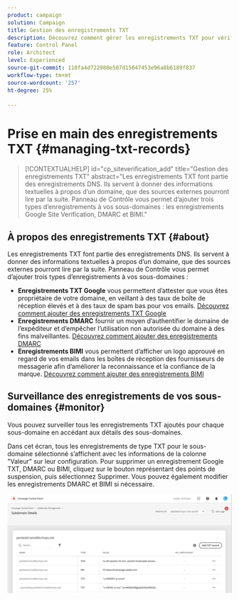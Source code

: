 ```yaml
---
product: campaign
solution: Campaign
title: Gestion des enregistrements TXT
description: Découvrez comment gérer les enregistrements TXT pour vérifier le propriétaire du domaine.
feature: Control Panel
role: Architect
level: Experienced
source-git-commit: 118fa4d722980e507d15647453e96a8b6189f837
workflow-type: tm+mt
source-wordcount: '257'
ht-degree: 25%

---
```



# Prise en main des enregistrements TXT {#managing-txt-records}

>[!CONTEXTUALHELP]
>id="cp_siteverification_add"
>title="Gestion des enregistrements TXT"
>abstract="Les enregistrements TXT font partie des enregistrements DNS. Ils servent à donner des informations textuelles à propos d’un domaine, que des sources externes pourront lire par la suite. Panneau de Contrôle vous permet d’ajouter trois types d’enregistrements à vos sous-domaines : les enregistrements Google Site Verification, DMARC et BIMI."

## À propos des enregistrements TXT {#about}

Les enregistrements TXT font partie des enregistrements DNS. Ils servent à donner des informations textuelles à propos d’un domaine, que des sources externes pourront lire par la suite. Panneau de Contrôle vous permet d’ajouter trois types d’enregistrements à vos sous-domaines :

* **Enregistrements TXT Google** vous permettent d’attester que vous êtes propriétaire de votre domaine, en veillant à des taux de boîte de réception élevés et à des taux de spam bas pour vos emails. [Découvrez comment ajouter des enregistrements TXT Google](managing-txt-records.md)
* **Enregistrements DMARC** fournir un moyen d’authentifier le domaine de l’expéditeur et d’empêcher l’utilisation non autorisée du domaine à des fins malveillantes. [Découvrez comment ajouter des enregistrements DMARC](dmarc.md)
* **Enregistrements BIMI** vous permettent d’afficher un logo approuvé en regard de vos emails dans les boîtes de réception des fournisseurs de messagerie afin d’améliorer la reconnaissance et la confiance de la marque. [Découvrez comment ajouter des enregistrements BIMI](bimi.md)

## Surveillance des enregistrements de vos sous-domaines {#monitor}

Vous pouvez surveiller tous les enregistrements TXT ajoutés pour chaque sous-domaine en accédant aux détails des sous-domaines.

Dans cet écran, tous les enregistrements de type TXT pour le sous-domaine sélectionné s’affichent avec les informations de la colonne &quot;Valeur&quot; sur leur configuration. Pour supprimer un enregistrement Google TXT, DMARC ou BIMI, cliquez sur le bouton représentant des points de suspension, puis sélectionnez Supprimer. Vous pouvez également modifier les enregistrements DMARC et BIMI si nécessaire.

![](assets/txt-records.png)
